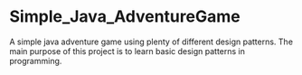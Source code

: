 # Simple_Java_AdventureGame
A simple java adventure game using plenty of different design patterns.  The main purpose of this project is to learn basic design patterns in programming.
